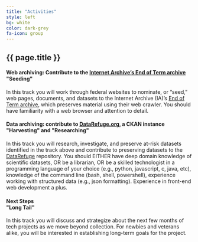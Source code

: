 ```yaml
---
title: "Activities"
style: left
bg: white
color: dark-grey
fa-icon: group
---
```


## {{ page.title }}


#### Web archiving: Contribute to the [Internet Archive’s End of Term archive](http://eotarchive.cdlib.org/2016.html) <br /> "Seeding"

In this track you will work through federal websites to nominate, or “seed,” web pages, documents, and datasets to the Internet Archive (IA)’s [End of Term archive](http://eotarchive.cdlib.org/2016.html), which preserves material using their web crawler. You should have familiarity with a web browser and attention to detail.

#### Data archiving: contribute to [DataRefuge.org](https://www.datarefuge.org), a CKAN instance <br /> "Harvesting" and "Researching"

In this track you will research, investigate, and preserve at-risk datasets identified in the track above and contribute to preserving datasets to the [DataRefuge](https://www.datarefuge.org/) repository. You should EITHER have deep domain knowledge of scientific datasets, OR be a librarian, OR be a skilled technologist in a programming language of your choice (e.g., python, javascript, c, java, etc), knowledge of the command line (bash, shell, powershell), experience working with structured data (e.g., json formatting). Experience in front-end web development a plus.


#### Next Steps <br /> "Long Tail"

In this track you will discuss and strategize about the next few months of tech projects as we move beyond collection. For newbies and veterans alike, you will be interested in establishing long-term goals for the project.
